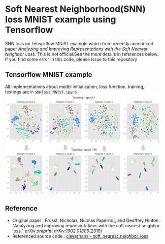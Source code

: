 # **Soft Nearest Neighborhood(SNN) loss MNIST example using Tensorflow**
SNN loss on Tensorflow MNIST example which from recently announced paper *Analyzing and Improving Representations with the Soft Nearest Neighbor Loss*. This is not official.See the more details in references below. If you find some error in this code, please issue to this repository

## Tensorflow MNIST example 
All implementations  about model initialization, loss function, training, testings are in `SNNloss_MNIST.ipynb` 
![enter image description here](https://github.com/leekh7411/leekh7411.github.io/blob/master/assets/snn.png?raw=true)
## Reference
- Original paper : Frosst, Nicholas, Nicolas Papernot, and Geoffrey Hinton. "Analyzing and improving representations with the soft nearest neighbor loss." _arXiv preprint arXiv:1902.01889_(2019)
-  Referenced source code : [cleverhans - soft_nearest_neighbor_loss](https://github.com/tensorflow/cleverhans/tree/master/cleverhans/model_zoo/soft_nearest_neighbor_loss)

